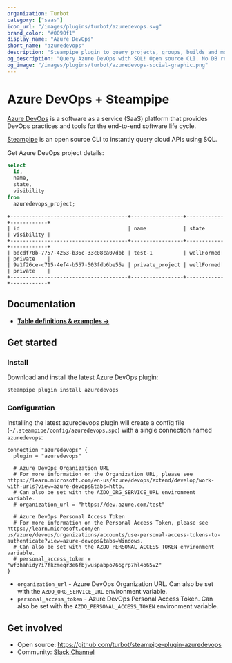 ```yaml
---
organization: Turbot
category: ["saas"]
icon_url: "/images/plugins/turbot/azuredevops.svg"
brand_color: "#0090f1"
display_name: "Azure DevOps"
short_name: "azuredevops"
description: "Steampipe plugin to query projects, groups, builds and more from Azure DevOps."
og_description: "Query Azure DevOps with SQL! Open source CLI. No DB required."
og_image: "/images/plugins/turbot/azuredevops-social-graphic.png"
---
```


# Azure DevOps + Steampipe

[Azure DevOps](https://dev.azure.com) is a software as a service (SaaS) platform that provides DevOps practices and tools for the end-to-end software life cycle.

[Steampipe](https://steampipe.io) is an open source CLI to instantly query cloud APIs using SQL.

Get Azure DevOps project details:

```sql
select
  id,
  name,
  state,
  visibility
from
  azuredevops_project;
```

```
+--------------------------------------+-----------------+------------+------------+
| id                                   | name            | state      | visibility |
+--------------------------------------+-----------------+------------+------------+
| bdcdf70b-7757-4253-b36c-33c08ca07dbb | test-1          | wellFormed | private    |
| 9a1f26ce-c715-4ef4-b557-503fdb6be55a | private_project | wellFormed | private    |
+--------------------------------------+-----------------+------------+------------+
```

## Documentation

- **[Table definitions & examples →](/plugins/turbot/azuredevops/tables)**

## Get started

### Install

Download and install the latest Azure DevOps plugin:

```bash
steampipe plugin install azuredevops
```

### Configuration

Installing the latest azuredevops plugin will create a config file (`~/.steampipe/config/azuredevops.spc`) with a single connection named `azuredevops`:

```hcl
connection "azuredevops" {
  plugin = "azuredevops"

  # Azure DevOps Organization URL
  # For more information on the Organization URL, please see https://learn.microsoft.com/en-us/azure/devops/extend/develop/work-with-urls?view=azure-devops&tabs=http.
  # Can also be set with the AZDO_ORG_SERVICE_URL environment variable.
  # organization_url = "https://dev.azure.com/test"

  # Azure DevOps Personal Access Token
  # For more information on the Personal Access Token, please see https://learn.microsoft.com/en-us/azure/devops/organizations/accounts/use-personal-access-tokens-to-authenticate?view=azure-devops&tabs=Windows.
  # Can also be set with the AZDO_PERSONAL_ACCESS_TOKEN environment variable.
  # personal_access_token = "wf3hahidy7i7fkzmeqr3e6fbjwuspabpo766grp7hl4o65v2"
}
```

- `organization_url` - Azure DevOps Organization URL. Can also be set with the `AZDO_ORG_SERVICE_URL` environment variable.
- `personal_access_token` - Azure DevOps Personal Access Token. Can also be set with the `AZDO_PERSONAL_ACCESS_TOKEN` environment variable.

## Get involved

- Open source: https://github.com/turbot/steampipe-plugin-azuredevops
- Community: [Slack Channel](https://steampipe.io/community/join)
